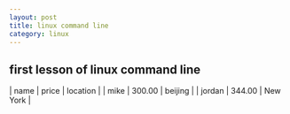```yaml
---
layout: post
title: linux command line
category: linux
---
```


## first lesson of linux command line

| name   | price  | location |
| mike   | 300.00 | beijing  |
| jordan | 344.00 | New York |
